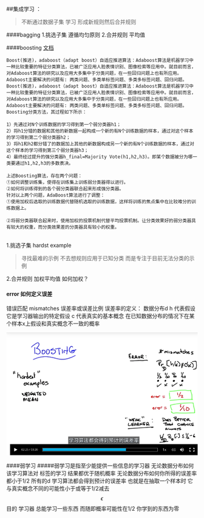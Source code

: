 ##集成学习 ：

>不断通过数据子集 学习 形成新规则然后合并规则

####bagging
1.挑选子集 遵循均匀原则
2.合并规则  平均值

####boosting [文档](http://blog.csdn.net/whiteinblue/article/details/14518773)
```
Boost(推进)，adaboost（adapt boost）自适应推进算法：Adaboost算法是机器学习中一种比较重要的特征分类算法，已被广泛应用人脸表情识别、图像检索等应用中。就目前而言，对Adaboost算法的研究以及应用大多集中于分类问题，在一些回归问题上也有所应用。Adaboost主要解决的问题有: 两类问题、多类单标签问题、多类多标签问题、回归问题。Boost(推进)，adaboost（adapt boost）自适应推进算法：Adaboost算法是机器学习中一种比较重要的特征分类算法，已被广泛应用人脸表情识别、图像检索等应用中。就目前而言，对Adaboost算法的研究以及应用大多集中于分类问题，在一些回归问题上也有所应用。Adaboost主要解决的问题有: 两类问题、多类单标签问题、多类多标签问题、回归问题。
Boosting分类方法，其过程如下所示：

1）先通过对N个训练数据的学习得到第一个弱分类器h1；
2）将h1分错的数据和其他的新数据一起构成一个新的有N个训练数据的样本，通过对这个样本的学习得到第二个弱分类器h2；
3）将h1和h2都分错了的数据加上其他的新数据构成另一个新的有N个训练数据的样本，通过对这个样本的学习得到第三个弱分类器h3；
4）最终经过提升的强分类器h_final=Majority Vote(h1,h2,h3)。即某个数据被分为哪一类要通过h1,h2,h3的多数表决。

上述Boosting算法，存在两个问题：
①如何调整训练集，使得在训练集上训练弱分类器得以进行。
②如何将训练得到的各个弱分类器联合起来形成强分类器。
针对以上两个问题，AdaBoost算法进行了调整：
①使用加权后选取的训练数据代替随机选取的训练数据，这样将训练的焦点集中在比较难分的训练数据上。

②将弱分类器联合起来时，使用加权的投票机制代替平均投票机制。让分类效果好的弱分类器具有较大的权重，而分类效果差的分类器具有较小的权重。


```
1.挑选子集 hardst example
>寻找最难的示例 不去想规则应用于已知分类 而是专注于目前无法分类的示例

2.合并规则  加权平均值
如何加权？
 
####   error 如何定义误差
 错误匹配 mismatches 
 误差率或误差比例
 误差率的定义：
 数据分布d h 代表假设 它是学习器输出的特定假设 c 代表真实的基本概念
 在已知数据分布的情况下在某个样本x上假设和真实概念不一致的概率 

 
![](/assets/F2D5226B-4507-4524-9DB7-4F563BE22A11.png)


####弱学习
 #####弱学习是指至少能提供一些信息的学习器
 无论数据分布如何该学习算法对 标签的学习 结果都优于随机概率
 无论数据分布如何你所得的误差率都小于1/2
 所有的d 学习算法都会得到预计的误差率 也就是在抽取一个样本时 它与真实概念不同的可能性小于或等于1/2减去 $$\epsilon$$
 目的 学习器 总能学习一些东西  而随即概率可能性在1/2 你学到的东西为零